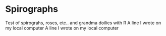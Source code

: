 # Spirographs
Test of spirograhs, roses, etc.. and grandma doilies with R
A line I wrote on my local computer
A line I wrote on my local computer
